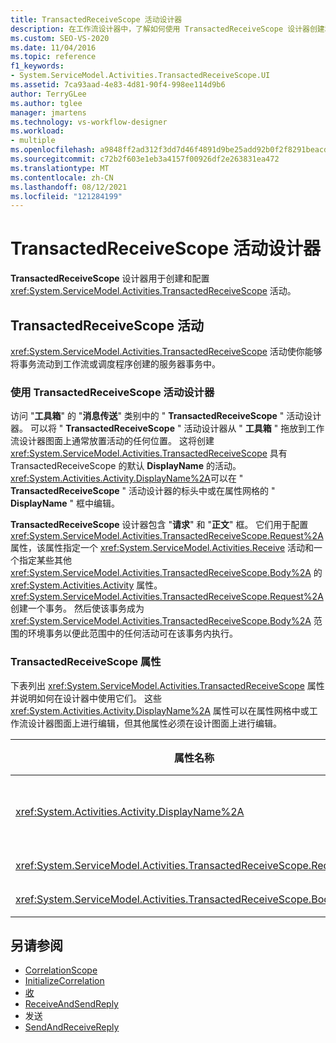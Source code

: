 ```yaml
---
title: TransactedReceiveScope 活动设计器
description: 在工作流设计器中，了解如何使用 TransactedReceiveScope 设计器创建和配置 TransactedReceiveScope 活动。
ms.custom: SEO-VS-2020
ms.date: 11/04/2016
ms.topic: reference
f1_keywords:
- System.ServiceModel.Activities.TransactedReceiveScope.UI
ms.assetid: 7ca93aad-4e83-4d81-90f4-998ee114d9b6
author: TerryGLee
ms.author: tglee
manager: jmartens
ms.technology: vs-workflow-designer
ms.workload:
- multiple
ms.openlocfilehash: a9848ff2ad312f3dd7d46f4891d9be25add92b0f2f8291beacdbf1050a29d650
ms.sourcegitcommit: c72b2f603e1eb3a4157f00926df2e263831ea472
ms.translationtype: MT
ms.contentlocale: zh-CN
ms.lasthandoff: 08/12/2021
ms.locfileid: "121284199"
---
```

# <a name="transactedreceivescope-activity-designer"></a>TransactedReceiveScope 活动设计器

**TransactedReceiveScope** 设计器用于创建和配置 <xref:System.ServiceModel.Activities.TransactedReceiveScope> 活动。

## <a name="the-transactedreceivescope-activity"></a>TransactedReceiveScope 活动

<xref:System.ServiceModel.Activities.TransactedReceiveScope> 活动使你能够将事务流动到工作流或调度程序创建的服务器事务中。

### <a name="using-the-transactedreceivescope-activity-designer"></a>使用 TransactedReceiveScope 活动设计器

访问 "**工具箱**" 的 "**消息传送**" 类别中的 " **TransactedReceiveScope** " 活动设计器。 可以将 " **TransactedReceiveScope** " 活动设计器从 " **工具箱** " 拖放到工作流设计器图面上通常放置活动的任何位置。 这将创建 <xref:System.ServiceModel.Activities.TransactedReceiveScope> 具有 TransactedReceiveScope 的默认 **DisplayName** 的活动。 <xref:System.Activities.Activity.DisplayName%2A>可以在 " **TransactedReceiveScope** " 活动设计器的标头中或在属性网格的 " **DisplayName** " 框中编辑。

**TransactedReceiveScope** 设计器包含 "**请求**" 和 "**正文**" 框。 它们用于配置 <xref:System.ServiceModel.Activities.TransactedReceiveScope.Request%2A> 属性，该属性指定一个 <xref:System.ServiceModel.Activities.Receive> 活动和一个指定某些其他 <xref:System.ServiceModel.Activities.TransactedReceiveScope.Body%2A> 的 <xref:System.Activities.Activity> 属性。 <xref:System.ServiceModel.Activities.TransactedReceiveScope.Request%2A> 创建一个事务。 然后使该事务成为 <xref:System.ServiceModel.Activities.TransactedReceiveScope.Body%2A> 范围的环境事务以便此范围中的任何活动可在该事务内执行。

### <a name="the-transactedreceivescope-properties"></a>TransactedReceiveScope 属性

下表列出 <xref:System.ServiceModel.Activities.TransactedReceiveScope> 属性并说明如何在设计器中使用它们。 这些 <xref:System.Activities.Activity.DisplayName%2A> 属性可以在属性网格中或工作流设计器图面上进行编辑，但其他属性必须在设计图面上进行编辑。

|属性名称|必选|使用情况|
|-|--------------|-|
|<xref:System.Activities.Activity.DisplayName%2A>|错误|<xref:System.ServiceModel.Activities.TransactedReceiveScope> 活动的可选友好名称。 默认值为 TransactedReceiveScope。<br /><br /> 虽然 <xref:System.Activities.Activity.DisplayName%2A> 名称不是绝对必需的，但最好使用显示名称。|
|<xref:System.ServiceModel.Activities.TransactedReceiveScope.Request%2A>|正确|<xref:System.ServiceModel.Activities.Receive>将活动放置在活动设计器图面上的 **请求** 块中。|
|<xref:System.ServiceModel.Activities.TransactedReceiveScope.Body%2A>|错误|将拖 <xref:System.Activities.Activity> 放到活动设计器图面上的 **主体** 块中。|

## <a name="see-also"></a>另请参阅

- [CorrelationScope](../workflow-designer/correlationscope-activity-designer.md)
- [InitializeCorrelation](../workflow-designer/initializecorrelation-activity-designer.md)
- [收](../workflow-designer/receive-activity-designer.md)
- [ReceiveAndSendReply](../workflow-designer/receiveandsendreply-template-designer.md)
- 发送
- [SendAndReceiveReply](../workflow-designer/sendandreceivereply-template-designer.md)